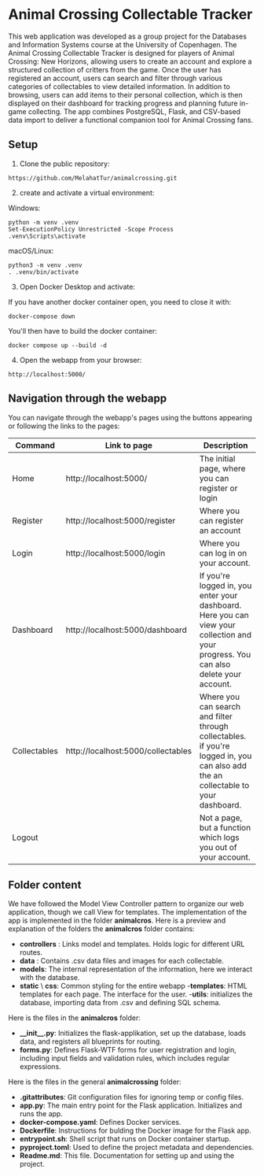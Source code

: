 
# Animal Crossing Collectable Tracker
This web application was developed as a group project for the Databases and Information Systems course at the University of Copenhagen.
The Animal Crossing Collectable Tracker is designed for players of Animal Crossing: New Horizons, allowing users to create an account and explore a structured collection of critters from the game. Once the user has registered an account, users can search and filter through various categories of collectables to view detailed information.
In addition to browsing, users can add items to their personal collection, which is then displayed on their dashboard for tracking progress and planning future in-game collecting.
The app combines PostgreSQL, Flask, and CSV-based data import to deliver a functional companion tool for Animal Crossing fans.

## Setup

1. Clone the public repository:
```shell
https://github.com/MelahatTur/animalcrossing.git
```

2. create and activate a virtual environment:
   
Windows:
```shell
python -m venv .venv
Set-ExecutionPolicy Unrestricted -Scope Process
.venv\Scripts\activate
```

macOS/Linux:
```shell
python3 -m venv .venv
. .venv/bin/activate
```

3. Open Docker Desktop and activate:
   
If you have another docker container open, you need to close it with:
```shell
docker-compose down
```

You'll then have to build the docker container:
```shell
docker compose up --build -d
```

4. Open the webapp from your browser:
```shell
http://localhost:5000/
```
## Navigation through the webapp
You can navigate through the webapp's pages using the buttons appearing or following the links to the pages:

|Command                |Link to page                      |Description                                                   |
|-----------------------|----------------------------------|--------------------------------------------------------------| 
|Home                   |http://localhost:5000/            |The initial page, where you can register or login             |
|Register               |http://localhost:5000/register    |Where you can register an account                             |
|Login                  |http://localhost:5000/login       |Where you can log in on your account.                         |
|Dashboard              |http://localhost:5000/dashboard   |If you're logged in, you enter your dashboard. Here you can view your collection and your progress. You can also delete your account.                |
|Collectables           |http://localhost:5000/collectables| Where you can search and filter through collectables. if you're logged in, you can also add the an collectable to your dashboard.                |
|Logout                 |                                  |Not a page, but a function which logs you out of your account.|

## Folder content
We have followed the Model View Controller pattern to organize our web application, though we call View for templates. The implementation of the app is implemented in the folder __animalcros__. Here is a preview and explanation of the folders the __animalcros__ folder contains:
- __controllers__ : Links model and templates. Holds logic for different URL routes.
- __data__ : Contains .csv data files and images for each collectable.
- __models__: The internal representation of the information, here we interact with the database.
- __static__ \ __css__: Common styling for the entire webapp
-__templates__: HTML templates for each page. The interface for the user.
-__utils__: initializes the database, importing data from .csv and defining SQL schema.

Here is the files in the __animalcros__ folder:
- __\_\_init\_\_.py__: Initializes the flask-applikation, set up the database, loads data, and registers all blueprints for routing.
- __forms.py__: Defines Flask-WTF forms for user registration and login, including input fields and validation rules, which includes regular expressions.

Here is the files in the general __animalcrossing__ folder:
- __.gitattributes__: Git configuration files for ignoring temp or config files.
- __app.py__: The main entry point for the Flask application. Initializes and runs the app.
- __docker-compose.yaml__: Defines Docker services.
- __Dockerfile__: Instructions for bulding the Docker image for the Flask app.
- __entrypoint.sh__: Shell script that runs on Docker container startup.
- __pyproject.toml__: Used to define the project metadata and dependencies.
- __Readme.md__: This file. Documentation for setting up and using the project.
